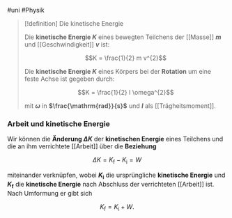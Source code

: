 #uni #Physik 

> [!definition] Die kinetische Energie
> 
> Die **kinetische Energie $K$** eines bewegten Teilchens der [[Masse]] **$m$** und [[Geschwindigkeit]] **$v$** ist:
> 
> $$K = \frac{1}{2} m v^{2}$$
> 
> Die **kinetische Energie $K$** eines Körpers bei der **Rotation** um eine feste Achse ist gegeben durch:
> 
> $$K = \frac{1}{2} I \omega^{2}$$
> 
> mit **$\omega$** in **$\frac{\mathrm{rad}}{s}$** und **$I$** als [[Trägheitsmoment]].

### Arbeit und kinetische Energie

Wir können die **Ände­rung $\Delta K$** der **kinetischen Energie** eines Teilchens und die an ihm verrichtete [[Arbeit]] über die **Beziehung**

$$\Delta K = K_{\mathrm{f}} - K_{\mathrm{i}} = W$$

miteinander verknüpfen, wobei **$K_{\mathrm{i}}$** die ursprüngliche **kinetische Energie** und **$K_{\mathrm{f}}$** die **kinetische Energie** nach Ab­schluss der verrichteten [[Arbeit]] ist. Nach Umformung er­ gibt sich

$$K_{\mathrm{f}} = K_{\mathrm{i}} + W.$$